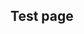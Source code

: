 ## Test page

<div
  class="tabs"
  name="test"
  enabled="true"
  height="600"
  show="2"
  tabs="[
    { key: 'component', filepath: 'example/GeomorphEdit' },
    // { key: 'component', filepath: 'example/GeomorphCssLightsTest' },
    // { key: 'component', filepath: 'example/Css3dForeignObject#301' },
    // { key: 'component', filepath: 'example/CssPanZoomDemo', weight: 50 },
    // { key: 'component', filepath: 'example/PanZoomTest' },
    // { key: 'component', filepath: 'example/CssSvgPanZoomDemo' },
    // { key: 'component', filepath: 'example/NavUiTest' },
    // { key: 'component', filepath: 'example/RedoubtDemo3D' },
    // { key: 'component', filepath: 'example/NavStringPull' },
    // { key: 'component', filepath: 'example/TriangleDev#301' },
    // { key: 'terminal', filepath: 'test' },
    // { key: 'terminal', filepath: 'other' },
  ]"
>
</div>
